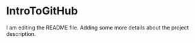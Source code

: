 # IntroToGitHub
I am editing the README file. Adding some more details about the project description.
